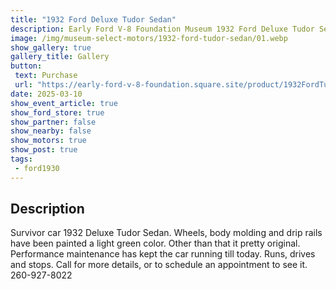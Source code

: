 ```yaml
---
title: "1932 Ford Deluxe Tudor Sedan"
description: Early Ford V-8 Foundation Museum 1932 Ford Deluxe Tudor Sedan
image: /img/museum-select-motors/1932-ford-tudor-sedan/01.webp
show_gallery: true
gallery_title: Gallery
button: 
 text: Purchase
 url: "https://early-ford-v-8-foundation.square.site/product/1932FordTudorSedan/316?cp=true&sa=false&sbp=false&q=false&category_id=20"
date: 2025-03-10
show_event_article: true
show_ford_store: true
show_partner: false
show_nearby: false
show_motors: true
show_post: true
tags: 
 - ford1930
---
```

## Description

Survivor car 1932 Deluxe Tudor Sedan. Wheels, body molding and drip rails have been painted a light green color. Other than that it pretty original. Performance maintenance has kept the car running till today. Runs, drives and stops. Call for more details, or to schedule an appointment to see it. 260-927-8022
